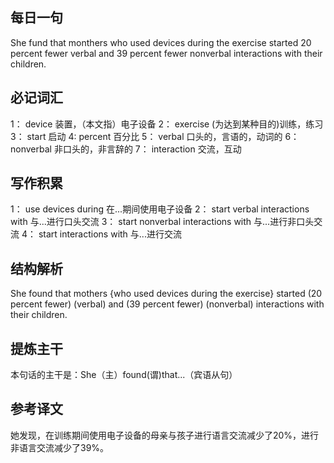 ## 每日一句
She fund that monthers who used devices during the exercise started 20 percent fewer verbal and 39 percent fewer nonverbal
interactions with their children.

## 必记词汇
1： device 装置，（本文指）电子设备
2： exercise (为达到某种目的)训练，练习
3： start 启动
4:  percent 百分比
5： verbal 口头的，言语的，动词的
6： nonverbal 非口头的，非言辞的
7： interaction 交流，互动

## 写作积累
1： use devices during 在...期间使用电子设备
2： start verbal interactions with 与...进行口头交流
3： start nonverbal interactions with 与...进行非口头交流
4： start interactions with 与...进行交流

## 结构解析
She found that mothers {who used devices during the exercise} started (20 percent fewer) (verbal) and (39 percent fewer)
(nonverbal) interactions with their children.

## 提炼主干
本句话的主干是：She（主）found(谓)that...（宾语从句）

## 参考译文
她发现，在训练期间使用电子设备的母亲与孩子进行语言交流减少了20%，进行非语言交流减少了39%。
